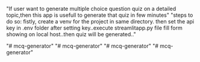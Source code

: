 "If user want to generate multiple choice question quiz on a detailed topic,then this app is usefull to generate that quiz in few minutes"
"steps to do so:
   fistly, create a venv for the project in same directory.
   then set the api key in .env folder
   after setting key..execute streamlitapp.py file
        fill form showing on local host..then quiz will be generated.."


"# mcq-generator" 
"# mcq-generator" 
"# mcq-generator" 
"# mcq-generator" 

